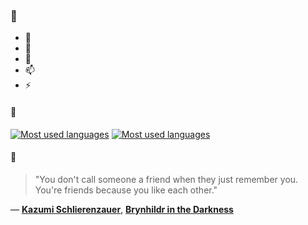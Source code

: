 ### 👋

- 🔭
- 🌱
- 💬
- 📫
- ⚡

#### 🧏

[![Most used languages](https://github-readme-stats-aynah.vercel.app/api/top-langs/?username=aynh&theme=solarized-dark&langs_count=6&layout=compact&hide_title=true)](https://github.com/anuraghazra/github-readme-stats#gh-dark-mode-only)
[![Most used languages](https://github-readme-stats-aynah.vercel.app/api/top-langs/?username=aynh&theme=solarized-light&langs_count=6&layout=compact&hide_title=true)](https://github.com/anuraghazra/github-readme-stats#gh-light-mode-only)

#### 💬

> "You don't call someone a friend when they just remember you. You're friends because you like each other."

&mdash; [**Kazumi Schlierenzauer**](https://myanimelist.net/character.php?q=Kazumi%20Schlierenzauer&cat=character), [**Brynhildr in the Darkness**](https://myanimelist.net/search/all?q=Brynhildr%20in%20the%20Darkness&cat=all)
